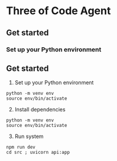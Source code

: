 # Three of Code Agent
## Get started
### Set up your Python environment
## Get started

1. Set up your Python environment

```
python -m venv env
source env/bin/activate
```

2. Install dependencies

```
python -m venv env
source env/bin/activate
```

3. Run system

```
npm run dev
cd src ; uvicorn api:app 
```
